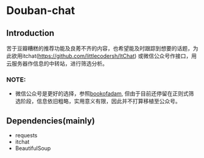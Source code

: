 # Douban-chat

## Introduction
 苦于豆瓣糟糕的推荐功能及良莠不齐的内容，也希望能及时跟踪到想要的话题，为此欲用itchat(https://github.com/littlecodersh/ItChat) 或微信公众号作接口，用云服务器作信息的中转站，进行筛选分析。
### NOTE:
- 微信公众号是更好的选择，参照[bookofadam](https://github.com/adamluo1995/bookofadam), 但由于目前还停留在正则式筛选阶段，信息依旧粗略，实用意义有限，因此并不打算移植至公众号。

## Dependencies(mainly)
- requests
- itchat
- BeautifulSoup
